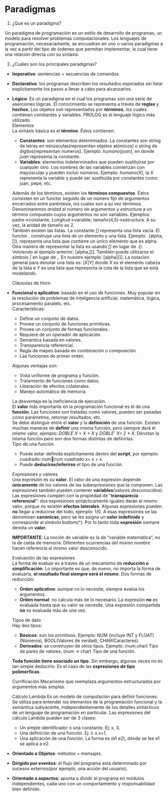 # Paradigmas

1. ¿Qué es un paradigma?

Un paradigma de programación es un estilo de desarrollo de programas, un modelo para resolver problemas computacionales. Los lenguajes de programación, necesariamente, se encuadran en uno o varios paradigmas a la vez a partir del tipo de órdenes que permitan implementar, lo cual tiene una relación directa con su sintaxis.

2. ¿Cuáles son los principales paradigmas?

* **Imperativo**: sentencias  + secuencias de comandos
* **Declarativo**: los programas describen los resultados esperados sin listar explícitamente los pasos a llevar a cabo para alcanzarlos.
* **Lógico**: Es un paradigma en el cual los programas son una serie de aserciones lógicas. El conocimiento se representa a través de **reglas** y **hechos**. Los objetos son representados por **términos**, los cuales contienen constantes y variables. PROLOG es el lenguaje lógico más utilizado.  
	Elementos  
	La sintáxis básica es el **término**. Éstos contienen:
	+ **Constantes**: son elementos determinados. La constantes son string de letras en minúsculas(representan objetos atómicos) o string de dígitos(representan números). Ejemplo: *humano(juan)*, en donde *juan* representa la constante.
	+ **Variables**: elementos indeterminados que pueden sustituirse por cualquier otro. Los nombres de las variables comienzan con mayúsculas y pueden incluir números. Ejemplo: *humano(X)*, la *X* representa la variable y puede ser sustituída por constantes como: juan, pepe, etc.
	
	Además de los términos, existen los **términos compuestos**. Éstos consisten en un functor seguido de un número fijo de argumentos encerrados entre paréntesis, los cuales son a su vez términos. Denominaremos *aridad* al número de argumentos y *estructura* a un término compuesto cuyos argumentos no son variables. Ejemplos: padre->constante; Longitud->variable; tamaño(4,5)->estructura. A su vez, la aridad de tamaño es 2.  
	También existen las listas. La constante *[]* representa una lista vacía. El functor *.* construye una lista de un elemento y una lista. Ejemplo: .(alpha,[]), representa una lista que contiene un único elemento que es alpha. Otra manera de representar la lista es usando *[]* en lugar de *.()*. Volviendo al ejemplo anterior: [alpha,[]]. También puede utilizarse el símbolo *|* en lugar de *,*. En nuestro ejemplo: [alpha|[]]. La notación general para denotar una lista es: [X|Y] donde *X* es el elemento cabeza de la lista e *Y* es una lista que representa la cola de la lista que se está modelando.  
	
	Cláusulas de Horn
	
	
	
* **Funcional o aplicativo**: basado en el uso de funciones. Muy popular en la resolución de problemas de inteligencia artificial, matemática, lógica, procesamiento paralelo, etc.  
	Características:
	+ Define un conjunto de datos.
	+ Provee un conjunto de funciones primitivas.
	+ Provee un conjunto de formas funcionales.
	+ Requiere de un operador de aplicación.
	+ Semántica basada en valores.
	+ Transparencia referencial.
	+ Regla de mapeo basada en combinación o composición.
	+ Las funciones de primer orden.
	
	Algunas ventajas son:
	+ Vista uniforme de programa y función.
	+ Tratamiento de funciones como datos.
	+ Liberación de efectos colaterales.
	+ Manejo automático de memoria.
	
	La desventaja es la ineficiencia de ejecución.  
	El **valor** más importante en la programación funcional es el de una **función**. Las funciones son tratadas como valores, pueden ser pasadas como parámetros, retornar resultados, etc.  
	Se debe distinguir entre el **valor** y la **definición** de una función. Existen muchas maneras de **definir** una misma función, pero siempre dará el mismo valor, ejemplo: *DOBLE X = X + X* y *DOBLE’ X= 2 * X*. Denotan la misma función pero son dos formas distintas de definirlas.  
	Tipo de una función
	+ Puede estar definida explícitamente dentro del **script**, por ejemplo: cuadrado::numnum cuadrado x= x + x.
	+ Puede **deducirse/inferirse** el tipo de una función.
	
	Expresiones y valores  
	Una expresión es su **valor**. El valor de una expresión depende **únicamente** de los valores de las subexpresiones que la componen. Las expresiones también pueden contener **variables**(valores desconocidos). Las expresiones cumplen con la propiedad de "**transparecia referencial**": dos expresiones sintácticamente iguales darán el mismo valor, porque no existen **efectos laterales**. Algunas expresiones pueden **no** llegar a reducirse del todo, ejemplo: 1/0. A esas expresiones se las denominan **canónicas**, pero se les asigna un **valor indefinido** y corresponde al símbolo bottom(^). Por lo tanto toda **expresión** siempre denota un **valor**.  

	**IMPORTANTE**: La noción de variable es la de “variable matemática”, no la de celda de memoria. Diferentes ocurrencias del mismo nombre hacen referencia al mismo valor desconocido.  
	
	Evaluación de las expresiones  
	La forma de evaluar es a través de un mecanismo de **reducción o simplificación**. Lo importante es que, de nuevo, no importa la forma de evaluarla, **el resultado final siempre será el mismo**. Dos formas de reducción:
	+ **Orden aplicativo**: aunque no lo necesite, siempre evalúa los argumentos.
	+ **Orden normal**: no calcula más de lo necesario. La expresión **no** es evaluada hasta que su valor se necesite. Una expresión compartida **no** es evaluada más de una vez.
	
	Tipos de dato  
	Hay dos tipos:
	+	**Básicos**: son los primitivos. Ejemplo: NUM (incluye INT y FLOAT) (Números), BOOL(Valores de verdad), CHAR(Caracteres).
	+ **Derivados**: se construyen de otros tipos. Ejemplo: (num,char) Tipo de pares de valores, (num -> char) Tipo de una función.
	
	**Toda función tiene asociado un tipo.** Sin embargo, algunas veces no es tan simple deducirlo. Es el caso de las **expresiones de tipo polimórficas**.
	
	Currificación
	Mecanismo que reemplaza argumentos estructurados por argumentos más simples.
	
	Cálculo Lambda
	Es un modelo de computación para definir funciones. Se utiliza para entender los elementos de la programación funcional y la semántica subyacente, independientemente de los detalles sintácticos de un lenguaje de programación en particular. Las expresiones del cálculo Lambda pueden ser de 3 clases:
	+ Un simple identificador o una constante. Ej: x, 3.
	+ Una definición de una función. Ej: λ x.x+1.
	+ Una aplicación de una función. La forma es (e1 e2), dónde se lee e1 se aplica a e2.
* **Orientado a Objetos**: métodos + mensajes.
* **Dirigido por eventos**: el flujo del programa está determinado por sucesos externos(por ejemplo, una acción del usuario).
* **Orientado a aspectos**: apunta a dividir el programa en módulos independientes, cada uno con un comportamiento y responsabilidad bien definido.


